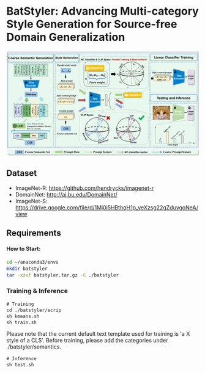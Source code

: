 # BatStyler: Advancing Multi-category Style Generation for Source-free Domain Generalization

![image-20241110144505396](./images/method.jpg)

## Dataset

- ImageNet-R: https://github.com/hendrycks/imagenet-r
- DomainNet: http://ai.bu.edu/DomainNet/
- ImageNet-S: https://drive.google.com/file/d/1Mj0i5HBthqH1p_yeXzsg22gZduvgoNeA/view

## Requirements

#### How to Start:

```bash
cd ~/anaconda3/envs
mkdir batstyler
tar -xzvf batstyler.tar.gz -C ./batstyler
```

### Training & Inference

```
# Training
cd ./batstyler/scrip
sh kmeans.sh
sh train.sh
```

Please note that the current default text template used for training is 'a X style of a CLS'. Before training, please add the categories under ./batstyler/semantics.

```
# Inference
sh test.sh
```

